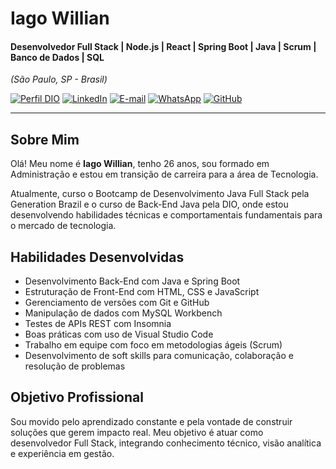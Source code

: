# Iago Willian

#### Desenvolvedor Full Stack | Node.js | React | Spring Boot | Java | Scrum | Banco de Dados | SQL  
*(São Paulo, SP - Brasil)*

[![Perfil DIO](https://img.shields.io/badge/-Meu%20Perfil%20na%20DIO-0077B5?style=for-the-badge&logo=gitbook&logoColor=white)](https://www.dio.me/users/iagowillian22)
[![LinkedIn](https://img.shields.io/badge/linkedin-%230077B5.svg?style=for-the-badge&logo=linkedin&logoColor=white)](https://linkedin.com/in/iago-willian-)
[![E-mail](https://img.shields.io/badge/-Email-0077B5?style=for-the-badge&logo=microsoft-outlook&logoColor=white)](mailto:iagowillian22@gmail.com)
[![WhatsApp](https://img.shields.io/badge/WhatsApp-0077B5?style=for-the-badge&logo=whatsapp&logoColor=white)](https://wa.me/5511913603267)
[![GitHub](https://img.shields.io/badge/GitHub-0077B5?style=for-the-badge&logo=github&logoColor=white)](https://github.com/IagoWiliian)

---

## Sobre Mim

Olá! Meu nome é **Iago Willian**, tenho 26 anos, sou formado em Administração e estou em transição de carreira para a área de Tecnologia.

Atualmente, curso o Bootcamp de Desenvolvimento Java Full Stack pela Generation Brazil e o curso de Back-End Java pela DIO, onde estou desenvolvendo habilidades técnicas e comportamentais fundamentais para o mercado de tecnologia.

## Habilidades Desenvolvidas

- Desenvolvimento Back-End com Java e Spring Boot
- Estruturação de Front-End com HTML, CSS e JavaScript
- Gerenciamento de versões com Git e GitHub
- Manipulação de dados com MySQL Workbench
- Testes de APIs REST com Insomnia
- Boas práticas com uso de Visual Studio Code
- Trabalho em equipe com foco em metodologias ágeis (Scrum)
- Desenvolvimento de soft skills para comunicação, colaboração e resolução de problemas

## Objetivo Profissional

Sou movido pelo aprendizado constante e pela vontade de construir soluções que gerem impacto real. Meu objetivo é atuar como desenvolvedor Full Stack, integrando conhecimento técnico, visão analítica e experiência em gestão.